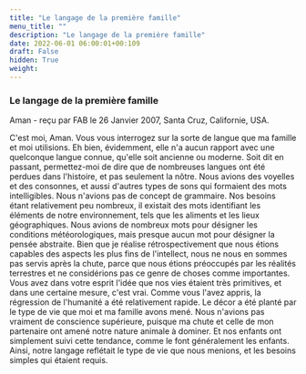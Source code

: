 ```yaml
---
title: "Le langage de la première famille"
menu_title: ""
description: "Le langage de la première famille"
date: 2022-06-01 06:00:01+00:109
draft: False
hidden: True
weight:
---
```

### Le langage de la première famille

Aman - reçu par FAB le 26 Janvier 2007, Santa Cruz, Californie, USA.

C'est moi, Aman.
Vous vous interrogez sur la sorte de langue que ma famille et moi utilisions. Eh bien, évidemment, elle n'a aucun rapport avec une quelconque langue connue, qu'elle soit ancienne ou moderne. Soit dit en passant, permettez-moi de dire que de nombreuses langues ont été perdues dans l'histoire, et pas seulement la nôtre.
Nous avions des voyelles et des consonnes, et aussi d'autres types de sons qui formaient des mots intelligibles. Nous n'avions pas de concept de grammaire. Nos besoins étant relativement peu nombreux, il existait des mots identifiant les éléments de notre environnement, tels que les aliments et les lieux géographiques.
Nous avions de nombreux mots pour désigner les conditions météorologiques, mais presque aucun mot pour désigner la pensée abstraite. Bien que je réalise rétrospectivement que nous étions capables des aspects les plus fins de l'intellect, nous ne nous en sommes pas servis après la chute, parce que nous étions préoccupés par les réalités terrestres et ne considérions pas ce genre de choses comme importantes.
Vous avez dans votre esprit l'idée que nos vies étaient très primitives, et dans une certaine mesure, c'est vrai. Comme vous l'avez appris, la régression de l'humanité a été relativement rapide. Le décor a été planté par le type de vie que moi et ma famille avons mené. Nous n'avions pas vraiment de conscience supérieure, puisque ma chute et celle de mon partenaire ont amené notre nature animale à dominer. Et nos enfants ont simplement suivi cette tendance, comme le font généralement les enfants.
Ainsi, notre langage reflétait le type de vie que nous menions, et les besoins simples qui étaient requis.